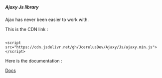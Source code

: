 ##### Ajaxy Js library 
Ajax has never been easier to work with.

This is the CDN link :

<pre><code>
&lt;script src="https://cdn.jsdelivr.net/gh/JcerelusDev/Ajaxy/Js/ajaxy.min.js"&gt;&lt;/script&gt;
</code></pre>






Here is the documentation  :

 <a href="https://github.com/JcerelusDev/Ajaxy/wiki">Docs</a>
